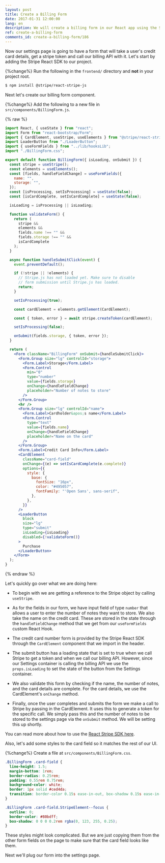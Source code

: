 ```yaml
---
layout: post
title: Create a Billing Form
date: 2017-01-31 12:00:00
lang: en
description: We will create a billing form in our React app using the Stripe React SDK. We will use the CardElement to let the user input their credit card details and call the createToken method to generate a token that we can pass to our serverless billing API.
ref: create-a-billing-form
comments_id: create-a-billing-form/186
---
```


Now our settings page is going to have a form that will take a user's credit card details, get a stripe token and call our billing API with it. Let's start by adding the Stripe React SDK to our project.

{%change%} Run the following in the `frontend/` directory and **not** in your project root.

``` bash
$ npm install @stripe/react-stripe-js
```

Next let's create our billing form component.

{%change%} Add the following to a new file in `src/components/BillingForm.js`.

{% raw %}
``` jsx
import React, { useState } from "react";
import Form from "react-bootstrap/Form";
import { CardElement, useStripe, useElements } from "@stripe/react-stripe-js";
import LoaderButton from "./LoaderButton";
import { useFormFields } from "../lib/hooksLib";
import "./BillingForm.css";

export default function BillingForm({ isLoading, onSubmit }) {
  const stripe = useStripe();
  const elements = useElements();
  const [fields, handleFieldChange] = useFormFields({
    name: "",
    storage: "",
  });
  const [isProcessing, setIsProcessing] = useState(false);
  const [isCardComplete, setIsCardComplete] = useState(false);

  isLoading = isProcessing || isLoading;

  function validateForm() {
    return (
      stripe &&
      elements &&
      fields.name !== "" &&
      fields.storage !== "" &&
      isCardComplete
    );
  }

  async function handleSubmitClick(event) {
    event.preventDefault();

    if (!stripe || !elements) {
      // Stripe.js has not loaded yet. Make sure to disable
      // form submission until Stripe.js has loaded.
      return;
    }

    setIsProcessing(true);

    const cardElement = elements.getElement(CardElement);

    const { token, error } = await stripe.createToken(cardElement);

    setIsProcessing(false);

    onSubmit(fields.storage, { token, error });
  }

  return (
    <Form className="BillingForm" onSubmit={handleSubmitClick}>
      <Form.Group size="lg" controlId="storage">
        <Form.Label>Storage</Form.Label>
        <Form.Control
          min="0"
          type="number"
          value={fields.storage}
          onChange={handleFieldChange}
          placeholder="Number of notes to store"
        />
      </Form.Group>
      <hr />
      <Form.Group size="lg" controlId="name">
        <Form.Label>Cardholder&apos;s name</Form.Label>
        <Form.Control
          type="text"
          value={fields.name}
          onChange={handleFieldChange}
          placeholder="Name on the card"
        />
      </Form.Group>
      <Form.Label>Credit Card Info</Form.Label>
      <CardElement
        className="card-field"
        onChange={(e) => setIsCardComplete(e.complete)}
        options={{
          style: {
            base: {
              fontSize: "16px",
              color: "#495057",
              fontFamily: "'Open Sans', sans-serif",
            },
          },
        }}
      />
      <LoaderButton
        block
        size="lg"
        type="submit"
        isLoading={isLoading}
        disabled={!validateForm()}
      >
        Purchase
      </LoaderButton>
    </Form>
  );
}
```
{% endraw %}

Let's quickly go over what we are doing here:

- To begin with we are getting a reference to the Stripe object by calling `useStripe`.

- As for the fields in our form, we have input field of type `number` that allows a user to enter the number of notes they want to store. We also take the name on the credit card. These are stored in the state through the `handleFieldChange` method that we get from our `useFormFields` custom React Hook.

- The credit card number form is provided by the Stripe React SDK through the `CardElement` component that we import in the header.

- The submit button has a loading state that is set to true when we call Stripe to get a token and when we call our billing API. However, since our Settings container is calling the billing API we use the `props.isLoading` to set the state of the button from the Settings container.

- We also validate this form by checking if the name, the number of notes, and the card details are complete. For the card details, we use the CardElement's `onChange` method.

- Finally, once the user completes and submits the form we make a call to Stripe by passing in the CardElement. It uses this to generate a token for the specific call. We simply pass this and the number of notes to be stored to the settings page via the `onSubmit` method. We will be setting this up shortly.

You can read more about how to use the [React Stripe SDK here](https://github.com/stripe/react-stripe-js).

Also, let's add some styles to the card field so it matches the rest of our UI.

{%change%} Create a file at `src/components/BillingForm.css`.

``` css
.BillingForm .card-field {
  line-height: 1.5;
  margin-bottom: 1rem;
  border-radius: 0.25rem;
  padding: 0.55rem 0.75rem;
  background-color: white;
  border: 1px solid #ced4da;
  transition: border-color 0.15s ease-in-out, box-shadow 0.15s ease-in-out;
}

.BillingForm .card-field.StripeElement--focus {
  outline: 0;
  border-color: #80bdff;
  box-shadow: 0 0 0 0.2rem rgba(0, 123, 255, 0.25);
}
```

These styles might look complicated. But we are just copying them from the other form fields on the page to make sure that the card field looks like them.

Next we'll plug our form into the settings page.
